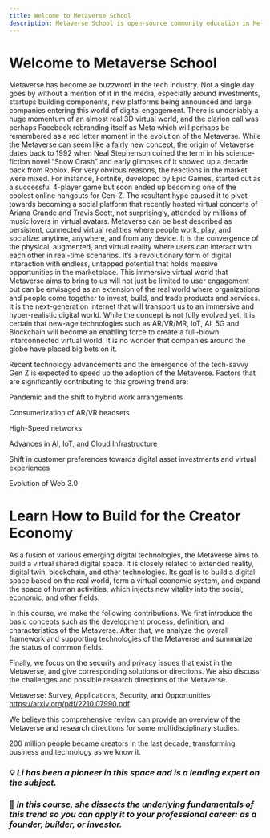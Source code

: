 ```yaml
---
title: Welcome to Metaverse School
description: Metaverse School is open-source community education in Metaverse space.
---
```

 # Welcome to Metaverse School



Metaverse has become ae buzzword in the tech industry. Not a single day goes by without a mention of it in the media, especially around investments, startups building components, new platforms being announced and large companies entering this world of digital engagement. There is undeniably a huge momentum of an almost real 3D virtual world, and the clarion call was perhaps Facebook rebranding itself as Meta which will perhaps be remembered as a red letter moment in the evolution of the Metaverse. While the Metaverse can seem like a fairly new concept, the origin of Metaverse dates back to 1992 when Neal Stephenson coined the term in his science-fiction novel “Snow Crash” and early glimpses of it showed up a decade back from Roblox. For very obvious reasons, the reactions in the market were mixed. For instance, Fortnite, developed by Epic Games, started out as a successful 4-player game but soon ended up becoming one of the coolest online hangouts for Gen-Z. The resultant hype caused it to pivot towards becoming a social platform that recently hosted virtual concerts of Ariana Grande and Travis Scott, not surprisingly, attended by millions of music lovers in virtual avatars. Metaverse can be best described as persistent, connected virtual realities where people work, play, and socialize: anytime, anywhere, and from any device. It is the convergence of the physical, augmented, and virtual reality where users can interact with each other in real-time scenarios. It’s a revolutionary form of digital interaction with endless, untapped potential that holds massive opportunities in the marketplace. This immersive virtual world that Metaverse aims to bring to us will not just be limited to user engagement but can be envisaged as an extension of the real world where organizations and people come together to invest, build, and trade products and services. It is the next-generation internet that will transport us to an immersive and hyper-realistic digital world. While the concept is not fully evolved yet, it is certain that new-age technologies such as AR/VR/MR, IoT, AI, 5G and Blockchain will become an enabling force to create a full-blown interconnected virtual world. It is no wonder that companies around the globe have placed big bets on it. 

Recent technology advancements and the emergence of the tech-savvy Gen Z is expected to speed up the adoption of the Metaverse. Factors that are significantly contributing to this growing trend are:

Pandemic and the shift to hybrid work arrangements 

Consumerization of AR/VR headsets 

High-Speed networks 

Advances in AI, IoT, and Cloud Infrastructure 

Shift in customer preferences towards digital asset investments and virtual experiences 

Evolution of Web 3.0



# Learn How to Build for the Creator Economy

As a fusion of various emerging digital technologies, the Metaverse aims to build a virtual shared digital space. It is closely related to extended reality, digital twin, blockchain, and other technologies. Its goal is to build a digital space based on the real world, form a virtual economic system, and expand the space of human activities, which injects new vitality into the social, economic, and other fields. 



In this course, we make the following contributions. We first introduce the basic concepts such as the development process, definition, and characteristics of the Metaverse. After that, we analyze the overall framework and supporting technologies of the Metaverse and summarize the status of common fields. 

Finally, we focus on the security and privacy issues that exist in the Metaverse, and give corresponding solutions or directions. We also discuss the challenges and possible research directions of the Metaverse. 

Metaverse: Survey, Applications, Security, and Opportunities
https://arxiv.org/pdf/2210.07990.pdf



We believe this comprehensive review can provide an overview of the Metaverse and research directions for some multidisciplinary studies.

200 million people became creators in the last decade, transforming business and technology as we know it. 

### 💡 ***Li has been a pioneer in this space and is a leading expert on the subject.*** 

### 📸 ***In this course, she dissects the underlying fundamentals of this trend so you can apply it to your professional career: as a founder, builder, or investor.***



